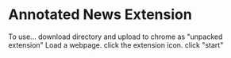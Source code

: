 # Annotated News Extension

To use... download directory and upload to chrome as "unpacked extension"
Load a webpage.
click the extension icon.
click "start"
